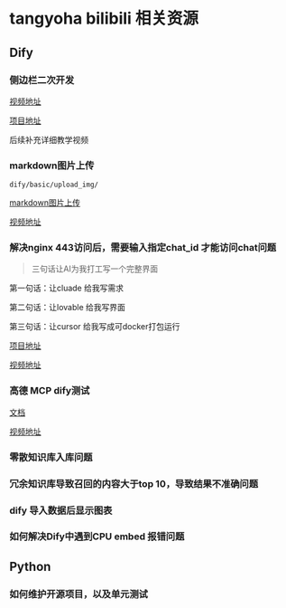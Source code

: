 # tangyoha bilibili 相关资源

## Dify

### 侧边栏二次开发
[视频地址](https://www.bilibili.com/video/BV1xZ9bYNEKf)

[项目地址](https://github.com/tangyoha/dify)

后续补充详细教学视频

### markdown图片上传

`dify/basic/upload_img/`

[markdown图片上传](./dify/basic/upload_img/README.md)

[视频地址](https://www.bilibili.com/video/BV1jz99YsEWX)

### 解决nginx 443访问后，需要输入指定chat_id 才能访问chat问题
> 三句话让AI为我打工写一个完整界面

第一句话：让cluade 给我写需求

第二句话：让lovable 给我写界面

第三句话：让cursor 给我写成可docker打包运行

[项目地址](https://github.com/tangyoha/chat-portal-hub)

[视频地址](https://www.bilibili.com/video/BV1bTRWYZEyj)

### 高德 MCP dify测试

[文档](./dify/mcp/map_mcp/README.md)

[视频地址](https://www.bilibili.com/video/BV1LaZ6Y4Euw/)

### 零散知识库入库问题

### 冗余知识库导致召回的内容大于top 10，导致结果不准确问题

### dify 导入数据后显示图表

### 如何解决Dify中遇到CPU embed 报错问题

## Python

### 如何维护开源项目，以及单元测试
